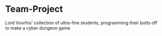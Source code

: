 # Team-Project
Lord Voorhis' collection of ultra-fine students, programming their butts off to make a cyber dungeon game
